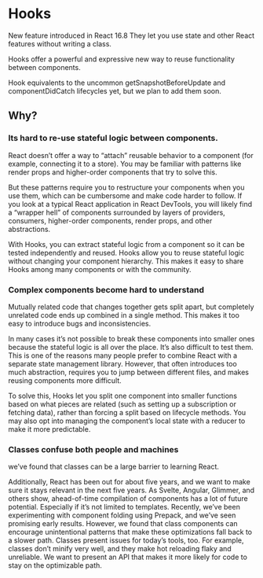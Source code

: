 # Hooks

New feature introduced in React 16.8
They let you use state and other React features without writing a class.

Hooks offer a powerful and expressive new way to reuse functionality between components.

Hook equivalents to the uncommon getSnapshotBeforeUpdate and componentDidCatch lifecycles yet, but we plan to add them soon.

## Why?

### Its hard to re-use stateful logic between components.

React doesn’t offer a way to “attach” reusable behavior to a component (for example, connecting it to a store). 
You may be familiar with patterns like render props and higher-order components that try to solve this.

But these patterns require you to restructure your components when you use them, which can be cumbersome and make code harder to follow. 
 If you look at a typical React application in React DevTools, you will likely find a “wrapper hell” of components surrounded by layers of providers, consumers, higher-order components, render props, and other abstractions.

 With Hooks, you can extract stateful logic from a component so it can be tested independently and reused. Hooks allow you to reuse stateful logic without changing your component hierarchy. This makes it easy to share Hooks among many components or with the community.


 ### Complex components become hard to understand

 Mutually related code that changes together gets split apart, but completely unrelated code ends up combined in a single method. This makes it too easy to introduce bugs and inconsistencies.

 In many cases it’s not possible to break these components into smaller ones because the stateful logic is all over the place. It’s also difficult to test them.
 This is one of the reasons many people prefer to combine React with a separate state management library. However, that often introduces too much abstraction, requires you to jump between different files, and makes reusing components more difficult.

 To solve this, Hooks let you split one component into smaller functions based on what pieces are related (such as setting up a subscription or fetching data), rather than forcing a split based on lifecycle methods. You may also opt into managing the component’s local state with a reducer to make it more predictable.

 ### Classes confuse both people and machines

we’ve found that classes can be a large barrier to learning React. 

Additionally, React has been out for about five years, and we want to make sure it stays relevant in the next five years. As Svelte, Angular, Glimmer, and others show, ahead-of-time compilation of components has a lot of future potential. Especially if it’s not limited to templates. Recently, we’ve been experimenting with component folding using Prepack, and we’ve seen promising early results. However, we found that class components can encourage unintentional patterns that make these optimizations fall back to a slower path. Classes present issues for today’s tools, too. For example, classes don’t minify very well, and they make hot reloading flaky and unreliable. We want to present an API that makes it more likely for code to stay on the optimizable path.